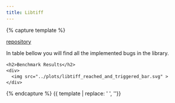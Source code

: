 ```yaml
---
title: Libtiff
---
```


{% capture template %}

<a href="https://github.com/vadz/libtiff/tree/master/libtiff">repository</a>

<div class="targets">
    <span>
        In table bellow you will find all the implemented bugs in the  library.
    </span>

    <h2>Benchmark Results</h2>
    <div>
      <img src="../plots/libtiff_reached_and_triggered_bar.svg" >
    </div>
</div>

{% endcapture %}
{{ template | replace: '    ', ''}}

